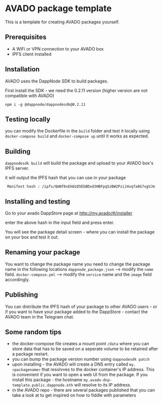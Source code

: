 # AVADO package template

This is a template for creating AVADO packages yourself.

## Prerequisites
 
 - A WiFi or VPN connection to your AVADO box 
 - IPFS client installed

## Installation

AVADO uses the DappNode SDK to build packages.

First install the SDK - we need the 0.2.11 version (higher version are not compatible with AVADO)

`npm i -g @dappnode/dappnodesdk@0.2.11`

## Testing locally

you can modify the Dockerfile in the `build` folder and test it locally using `docker-compose build` and `docker-compose up` until it works as expected.

## Building

`dappnodesdk build` will build the package and upload to your AVADO box's IPFS server.

it will output the IPFS hash that you can use in your package

` Manifest hash : /ipfs/QmNf8sEHdzD5EbBDxd3HBFpq5zBW2PziJ4vqfa8G7xgVJm`

## Installing and testing 

Go to your avado DappStore page at http://my.avado/#/installer

enter the above hash in the input field and press enter.

You will see the package detail screen - where you can install the package on your box and test it out.

## Renaming your package

You want to change the package name you need to change the package name in the following locations
`dappnode_package.json` --> modify the `name` field.
`docker-compose.yml` --> modify the `service` name and the `image` field accordingly.

## Publishing

You can distribute the IPFS hash of your package to other AVADO users - or if you want to have your package added to the DappStore - contact the AVADO team in the Telegram chat.

## Some random tips

- the docker-compose file creates a mount point `/data` where you can store data that has to be saved on a seperate volume to be retained after a package restart.
- you can bump the package version number using `dappnodesdk patch`
- upon installing - the AVADO will create a DNS entry called `my.<packagename>` that resolvves to the docker container's IP address. This is convenient if you want to open a web UI from the package. If you install this package - the hostname `my.avado-dnp-template.public.dappnode.eth` will resolve to its IP address.
- in the AVADO repo - there are several packages published that you can take a look at to get inspired on how to fiddle with parameters












